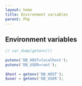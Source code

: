 ```yaml
---
layout: home
title: Environment variables
parent: Php
---
```


## Environment variables
```php
// var_dump(getenv())
 
putenv('DB_HOST=localhost');
putenv('DB_USER=root');
 
$host = getenv('DB_HOST');
$user = getenv('DB_USER');
```
